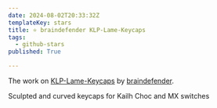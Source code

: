 ```yaml
---
date: 2024-08-02T20:33:32Z
templateKey: stars
title: ⭐ braindefender KLP-Lame-Keycaps
tags:
  - github-stars
published: True

---
```


The work on [KLP-Lame-Keycaps](https://github.com/braindefender/KLP-Lame-Keycaps) by [braindefender](https://github.com/braindefender).

Sculpted and curved keycaps for Kailh Choc and MX switches
